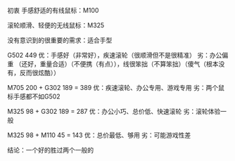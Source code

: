 初衷
手感舒适的有线鼠标：M100

滚轮顺滑、轻便的无线鼠标：M325

没有意识到的很重要的需求：适合手型

G502 449
优：手感好（非常好），疾速滚轮（很顺滑但不是很精准）
劣：办公偏重 （还好，重量合适）（不便携（有点）），线很笨拙（不算笨拙）（傻气（根本没有，反而很炫酷））

M705 200 + G302 189 = 389
优：疾速滚轮、办公专用、游戏专用
劣：两个鼠标手感都不如G502

M325 98 + G302 189 = 287
优：办公小巧、总价低、快速滚轮
劣：滚轮体验一般

M325 98 + M110 45 = 143
优：总价最低、够用
劣：可能游戏性差


结论：一个好的胜过两个一般的